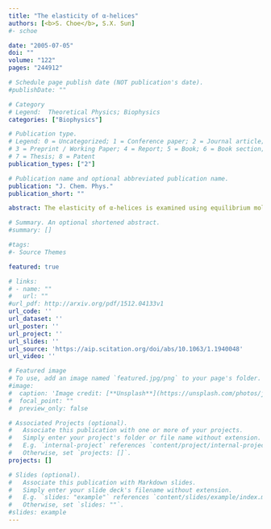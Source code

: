 ```yaml
---
title: "The elasticity of α-helices"
authors: [<b>S. Choe</b>, S.X. Sun]
#- schoe 

date: "2005-07-05"
doi: ""
volume: "122"
pages: "244912"

# Schedule page publish date (NOT publication's date).
#publishDate: ""

# Category
# Legend:  Theoretical Physics; Biophysics
categories: ["Biophysics"]

# Publication type.
# Legend: 0 = Uncategorized; 1 = Conference paper; 2 = Journal article;
# 3 = Preprint / Working Paper; 4 = Report; 5 = Book; 6 = Book section;
# 7 = Thesis; 8 = Patent
publication_types: ["2"]

# Publication name and optional abbreviated publication name.
publication: "J. Chem. Phys."
publication_short: ""

abstract: The elasticity of α-helices is examined using equilibrium molecular-dynamics simulations. From the statistics of curvatures and twists, we compute the elastic moduli of several representative α-helices, both in the presence and absence of aqueous solvent. We discover that the bending modulus (persistence length) of the helices is independent of the amino-acid sequence, although helices in water are slightly softer than in vacuum. The response of the helices under the action of an external force is also computed and compared with continuum mechanics predictions. Within the time scale of our simulation, we show that the properties of α-helices are well reproduced by an elastic and isotropic rod. The persistence length (bending modulus) of most α-helices in water or vacuum is ≈100nm, roughly twice that of DNA.

# Summary. An optional shortened abstract.
#summary: []

#tags:
#- Source Themes

featured: true

# links:
# - name: ""
#   url: ""
#url_pdf: http://arxiv.org/pdf/1512.04133v1
url_code: ''
url_dataset: ''
url_poster: ''
url_project: ''
url_slides: ''
url_source: 'https://aip.scitation.org/doi/abs/10.1063/1.1940048'
url_video: ''

# Featured image
# To use, add an image named `featured.jpg/png` to your page's folder. 
#image:
#  caption: 'Image credit: [**Unsplash**](https://unsplash.com/photos/jdD8gXaTZsc)'
#  focal_point: ""
#  preview_only: false

# Associated Projects (optional).
#   Associate this publication with one or more of your projects.
#   Simply enter your project's folder or file name without extension.
#   E.g. `internal-project` references `content/project/internal-project/index.md`.
#   Otherwise, set `projects: []`.
projects: []

# Slides (optional).
#   Associate this publication with Markdown slides.
#   Simply enter your slide deck's filename without extension.
#   E.g. `slides: "example"` references `content/slides/example/index.md`.
#   Otherwise, set `slides: ""`.
#slides: example
---
```




